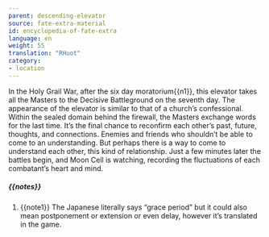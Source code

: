 ```yaml
---
parent: descending-elevator
source: fate-extra-material
id: encyclopedia-of-fate-extra
language: en
weight: 55
translation: "RHuot"
category:
- location
---
```


In the Holy Grail War, after the six day moratorium{{n1}}, this elevator takes all the Masters to the Decisive Battleground on the seventh day. The appearance of the elevator is similar to that of a church’s confessional.
Within the sealed domain behind the firewall, the Masters exchange words for the last time.
It’s the final chance to reconfirm each other’s past, future, thoughts, and connections.
Enemies and friends who shouldn’t be able to come to an understanding.
But perhaps there is a way to come to understand each other, this kind of relationship.
Just a few minutes later the battles begin, and Moon Cell is watching, recording the fluctuations of each combatant’s heart and mind.

##### {{notes}}

1. {{note1}} The Japanese literally says “grace period” but it could also mean postponement or extension or even delay, however it’s translated in the game.
